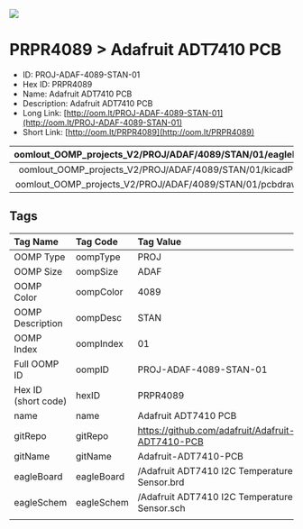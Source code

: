 


  
![][im]
# PRPR4089 > Adafruit ADT7410 PCB

- ID: PROJ-ADAF-4089-STAN-01
- Hex ID: PRPR4089
- Name: Adafruit ADT7410 PCB
- Description: Adafruit ADT7410 PCB
- Long Link: [http://oom.lt/PROJ-ADAF-4089-STAN-01](http://oom.lt/PROJ-ADAF-4089-STAN-01)
- Short Link: [http://oom.lt/PRPR4089](http://oom.lt/PRPR4089)
  

|oomlout_OOMP_projects_V2/PROJ/ADAF/4089/STAN/01/eagleImage.png|oomlout_OOMP_projects_V2/PROJ/ADAF/4089/STAN/01/eagleSchemImage.png|oomlout_OOMP_projects_V2/PROJ/ADAF/4089/STAN/01/kicadPcb3dFront.png|oomlout_OOMP_projects_V2/PROJ/ADAF/4089/STAN/01/kicadPcb3dBack.png|
| :---: | :---: | :---: | :---: |
|oomlout_OOMP_projects_V2/PROJ/ADAF/4089/STAN/01/kicadPcb3d.png|oomlout_OOMP_projects_V2/PROJ/ADAF/4089/STAN/01/bomBack.png|oomlout_OOMP_projects_V2/PROJ/ADAF/4089/STAN/01/bomFront.png|oomlout_OOMP_projects_V2/PROJ/ADAF/4089/STAN/01/pcbdraw.svg|
|oomlout_OOMP_projects_V2/PROJ/ADAF/4089/STAN/01/pcbdrawBack.svg||||

## Tags
  

|Tag Name|Tag Code|Tag Value|
| :--- | :--- | :--- |
|OOMP Type|oompType|PROJ|
|OOMP Size|oompSize|ADAF|
|OOMP Color|oompColor|4089|
|OOMP Description|oompDesc|STAN|
|OOMP Index|oompIndex|01|
|Full OOMP ID|oompID|PROJ-ADAF-4089-STAN-01|
|Hex ID (short code)|hexID|PRPR4089|
|name|name|Adafruit ADT7410 PCB|
|gitRepo|gitRepo|https://github.com/adafruit/Adafruit-ADT7410-PCB|
|gitName|gitName|Adafruit-ADT7410-PCB|
|eagleBoard|eagleBoard|/Adafruit ADT7410 I2C Temperature Sensor.brd|
|eagleSchem|eagleSchem|/Adafruit ADT7410 I2C Temperature Sensor.sch|
||||



[im]: PROJ/ADAF/4089/STAN/01/kicadPcb3d_450.png
